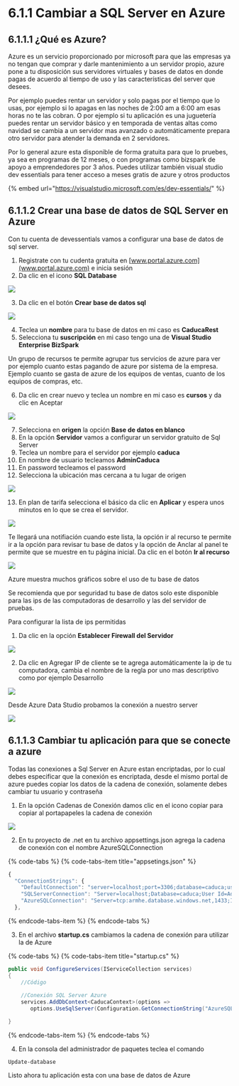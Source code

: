 # 6.1.1 Cambiar a SQL Server en Azure

## 6.1.1.1 ¿Qué es Azure?

Azure es un servicio proporcionado por microsoft para que las empresas ya no tengan que comprar y darle mantenimiento a un servidor propio, azure pone a tu disposición sus servidores virtuales y bases de datos en donde pagas de acuerdo al tiempo de uso y las características del server que desees. 

Por ejemplo puedes rentar un servidor y solo pagas por el tiempo que lo usas, por ejemplo si lo apagas en las noches de 2:00 am a 6:00 am esas horas no te las cobran. O por ejemplo si tu aplicación es una juguetería puedes rentar un servidor básico y en temporada de ventas altas como navidad se cambia a un servidor mas avanzado o automáticamente prepara otro servidor para atender la demanda en 2 servidores.

Por lo general azure esta disponible de forma gratuita para que lo pruebes, ya sea en programas de 12 meses, o con programas como bizspark de apoyo a emprendedores por 3 años. Puedes utilizar también visual studio dev essentials para tener acceso a meses gratis de azure y otros productos

{% embed url="https://visualstudio.microsoft.com/es/dev-essentials/" %}

## 6.1.1.2 Crear una base de datos de SQL Server en Azure

Con tu cuenta de devessentials vamos a configurar una base de datos de sql server. 

1. Registrate con tu cudenta gratuita en  [www.portal.azure.com](www.portal.azure.com) e inicia sesión
2. Da clic en el icono **SQL Database**

![](../../.gitbook/assets/image%20%2896%29.png)

 3. Da clic en el botón **Crear base de datos sql**

![](../../.gitbook/assets/image%20%2840%29.png)

4. Teclea un **nombre** para tu base de datos en mi caso es **CaducaRest**  
5. Selecciona tu **suscripción** en mi caso tengo una de **Visual Studio Enterprise BizSpark**  
  
Un grupo de recursos te permite agrupar tus servicios de azure para ver por ejemplo cuanto estas pagando de azure por sistema de la empresa. Ejemplo cuanto se gasta de azure de los equipos de ventas, cuanto de los equipos de compras, etc. 

6. Da clic en crear nuevo y teclea un nombre en mi caso es **cursos** y da clic en Aceptar

![](../../.gitbook/assets/image%20%2869%29.png)

7. Selecciona en **origen** la opción **Base de datos en blanco**  
8. En la opción **Servidor** vamos a configurar un servidor gratuito de Sql Server  
9. Teclea un nombre para el servidor por ejemplo **caduca**  
10. En nombre de usuario tecleamos **AdminCaduca**  
11. En password tecleamos el password   
12. Selecciona la ubicación mas cercana a tu lugar de origen

![](../../.gitbook/assets/image%20%2827%29.png)

13. En plan de tarifa selecciona el básico da clic en **Aplicar** y espera unos minutos en lo que se crea el servidor.

![](../../.gitbook/assets/image%20%2881%29.png)

Te llegará una notifiación cuando este lista, la opción ir al recurso te permite ir a la opción para revisar tu base de datos y la opción de Anclar al panel te permite que se muestre en tu página inicial. Da clic en el botón **Ir al recurso**

![](../../.gitbook/assets/image%20%288%29.png)

Azure muestra muchos gráficos sobre el uso de tu base de datos

Se recomienda que por seguridad tu base de datos solo este disponible para las ips de las computadoras de desarrollo y las del servidor de pruebas. 

Para configurar la lista de ips permitidas

1. Da clic en la opción **Establecer Firewall del Servidor**

![](../../.gitbook/assets/image%20%2898%29.png)

2. Da clic en Agregar IP de cliente se te agrega automáticamente la ip de tu computadora, cambia el nombre de la regla por uno mas descriptivo como por ejemplo Desarrollo

![](../../.gitbook/assets/image%20%2835%29.png)

Desde Azure Data Studio probamos la conexión a nuestro server

![](../../.gitbook/assets/image%20%2886%29.png)

## 6.1.1.3 Cambiar tu aplicación para que se conecte a azure

Todas las conexiones a Sql Server en Azure estan encriptadas, por lo cual debes especificar que la conexión es encriptada, desde el mismo portal de azure puedes copiar los datos de la cadena de conexión, solamente debes cambiar tu usuario y contraseña

1. En la opción Cadenas de Conexión damos clic en el icono copiar para copiar al portapapeles la cadena de conexión

![](../../.gitbook/assets/image%20%2811%29.png)

2. En tu proyecto de .net en tu archivo appsettings.json agrega la cadena de conexión con el nombre AzureSQLConnection 

{% code-tabs %}
{% code-tabs-item title="appsetings.json" %}
```javascript
{
  "ConnectionStrings": {
    "DefaultConnection": "server=localhost;port=3306;database=caduca;user=AdminCaduca;Password=StKRV6MR6A;sslMode=none",
    "SQLServerConnection": "Server=localhost;Database=caduca;User Id=AdminCaduca;Password=StKRV6MR6A;",
    "AzureSQLConnection": "Server=tcp:armhe.database.windows.net,1433;Initial Catalog=CaducaRest;Persist Security Info=False;User ID=AdminCaduca;Password=StKRV6MR6A;MultipleActiveResultSets=False;Encrypt=True;TrustServerCertificate=False;Connection Timeout=30;"
  },
```
{% endcode-tabs-item %}
{% endcode-tabs %}

3. En el archivo **startup.cs** cambiamos la cadena de conexión para utilizar la de Azure

{% code-tabs %}
{% code-tabs-item title="startup.cs" %}
```csharp
public void ConfigureServices(IServiceCollection services)
{
    //Código
    
    //Conexión SQL Server Azure
    services.AddDbContext<CaducaContext>(options => 
       options.UseSqlServer(Configuration.GetConnectionString("AzureSQLConnection")));

}
```
{% endcode-tabs-item %}
{% endcode-tabs %}

4. En la consola del administrador de paquetes teclea el comando

```text
Update-database
```

Listo ahora tu aplicación esta con una base de datos de Azure

